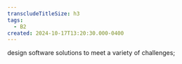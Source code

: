 ```yaml
---
transcludeTitleSize: h3
tags:
  - B2
created: 2024-10-17T13:20:30.000-0400
---
```

design software solutions to meet a variety of challenges;